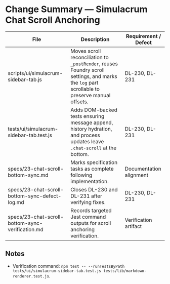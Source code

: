 # Change Summary — Simulacrum Chat Scroll Anchoring

| File | Description | Requirement / Defect |
|------|-------------|-----------------------|
| scripts/ui/simulacrum-sidebar-tab.js | Moves scroll reconciliation to `_postRender`, reuses Foundry scroll settings, and marks the `log` part scrollable to preserve manual offsets. | DL-230, DL-231 |
| tests/ui/simulacrum-sidebar-tab.test.js | Adds DOM-backed tests ensuring message append, history hydration, and process updates leave `.chat-scroll` at the bottom. | DL-230, DL-231 |
| specs/23-chat-scroll-bottom-sync.md | Marks specification tasks as complete following implementation. | Documentation alignment |
| specs/23-chat-scroll-bottom-sync-defect-log.md | Closes DL-230 and DL-231 after verifying fixes. | DL-230, DL-231 |
| specs/23-chat-scroll-bottom-sync-verification.md | Records targeted Jest command outputs for scroll anchoring verification. | Verification artifact |

## Notes
- Verification command: `npm test -- --runTestsByPath tests/ui/simulacrum-sidebar-tab.test.js tests/lib/markdown-renderer.test.js`.
